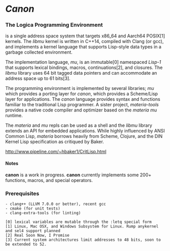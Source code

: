 # _Canon_

### The Logica Programming Environment
is a single address space system that targets x86_64 and Aarch64 POSIX[1] kernels. The *libmu* kernel is written in C++14, compiled with Clang (or gcc), and implements a kernel language that supports Lisp-style data types in a garbage collected environment.

The implementation language, *mu*, is an immutable[0] namespaced *Lisp-1* that supports lexical bindings, macros, continuations[2], and closures. The *libmu* library uses 64 bit tagged data pointers and can accommodate an address space up to 61 bits[3].

The programming environment is implemented by several libraries; *mu* which provides a porting layer for *canon*, which provides a Scheme/Lisp layer for applications. The *canon* language provides syntax and functions familiar to the traditional Lisp programmer. A sister project, *materia-tools* provides a native code compiler and optimizer based on the *materia* *mu* runtime.

The *materia* and *mu* repls can be used as a shell and the *libmu* library extends an API for  embedded applications. While highly influenced by ANSI Common Lisp, _materia_ borrows heavily from Scheme, Clojure, and the DIN Kernel Lisp specification as critiqued by Baker.

http://www.pipeline.com/~hbaker1/CritLisp.html

#### Notes
**canon** is a work in progress. **canon** currently implements some 200+ functions, macros, and special operators.

### Prerequisites

    - clang++ (LLVM 7.0.0 or better), recent gcc
    - cmake (for unit tests)
    - clang-extra-tools (for linting)

```
[0] lexical variables are mutable through the :letq special form
[1] Linux, Mac OSX, and Windows Subsystem for Linux. Rump anykernel and sel4 support planned
[2] Real Soon Now, I Promise
[3] Current system architectures limit addresses to 48 bits, soon to be extended to 52.
```
